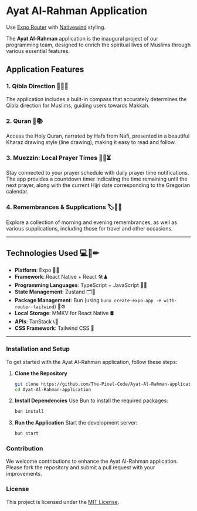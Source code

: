 # Ayat Al-Rahman Application


Use [Expo Router](https://docs.expo.dev/router/introduction/) with [Nativewind](https://www.nativewind.dev/v4/overview/) styling.

The **Ayat Al-Rahman** application is the inaugural project of our programming team, designed to enrich the spiritual lives of Muslims through various essential features.

## Application Features

### 1. Qibla Direction 🧭🧎‍♂️
The application includes a built-in compass that accurately determines the Qibla direction for Muslims, guiding users towards Makkah.

### 2. Quran 📖📚
Access the Holy Quran, narrated by Hafs from Nafi, presented in a beautiful Kharaz drawing style (line drawing), making it easy to read and follow.

### 3. Muezzin: Local Prayer Times 📣⏰⏳
Stay connected to your prayer schedule with daily prayer time notifications. The app provides a countdown timer indicating the time remaining until the next prayer, along with the current Hijri date corresponding to the Gregorian calendar.

### 4. Remembrances & Supplications 🏷🤲🙌
Explore a collection of morning and evening remembrances, as well as various supplications, including those for travel and other occasions.

---

## Technologies Used 💻📏✏

- **Platform**: Expo 🧤💎
- **Framework**: React Native + React 🛠♟
- **Programming Languages**: TypeScript + JavaScript 🧵🧶
- **State Management**: Zustand 🗂📂
- **Package Management**: Bun (using `bunx create-expo-app -e with-router-tailwind`) 🔧⚙
- **Local Storage**: MMKV for React Native 🛢
- **APIs**: TanStack 📞🔌
- **CSS Framework**: Tailwind CSS 🎨

---

### Installation and Setup

To get started with the Ayat Al-Rahman application, follow these steps:

1. **Clone the Repository**
   ```bash
   git clone https://github.com/The-Pixel-Code/Ayat-Al-Rahman-application.git
   cd Ayat-Al-Rahman-application
   ```

2. **Install Dependencies**
   Use Bun to install the required packages:
   ```bash
   bun install
   ```

3. **Run the Application**
   Start the development server:
   ```bash
   bun start
   ```

### Contribution

We welcome contributions to enhance the Ayat Al-Rahman application. Please fork the repository and submit a pull request with your improvements.

### License

This project is licensed under the [MIT License](LICENSE).
